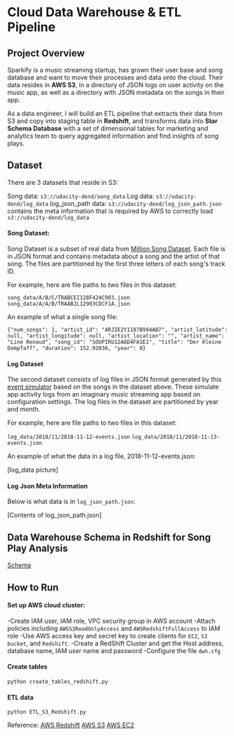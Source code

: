 # Cloud Data Warehouse & ETL Pipeline
## Project Overview
Sparkify is a music streaming startup, has grown their user base and song database and want to move their processes and data onto the cloud. Their data resides in **AWS S3**, in a directory of JSON logs on user activity on the music app, as well as a directory with JSON metadata on the songs in their app.

As a data engineer, I will build an ETL pipeline that extracts their data from S3 and copy into staging table in **Redshift**, and transforms data into **Star Schema Database** with a set of dimensional tables for marketing and analytics team to query aggregated information and find insights of song plays.

## Dataset
There are 3 datasets that reside in S3:

Song data: `s3://udacity-dend/song_data`
Log data: `s3://udacity-dend/log_data`
log_json_path data: `s3://udacity-dend/log_json_path.json` contains the meta information that is required by AWS to correctly load `s3://udacity-dend/log_data`

#### Song Dataset: 
Song Dataset is a subset of real data from [Million Song Dataset](https://labrosa.ee.columbia.edu/millionsong/). Each file is in JSON format and contains metadata about a song and the artist of that song. The files are partitioned by the first three letters of each song's track ID.

For example, here are file paths to two files in this dataset:

`song_data/A/B/C/TRABCEI128F424C983.json`
`song_data/A/A/B/TRAABJL12903CDCF1A.json`

An example of what a single song file:
```
{"num_songs": 1, "artist_id": "ARJIE2Y1187B994AB7", "artist_latitude": null, "artist_longitude": null, "artist_location": "", "artist_name": "Line Renaud", "song_id": "SOUPIRU12A6D4FA1E1", "title": "Der Kleine Dompfaff", "duration": 152.92036, "year": 0}
```

#### Log Dataset
The second dataset consists of log files in JSON format generated by this  [event simulator](https://github.com/Interana/eventsim)  based on the songs in the dataset above. These simulate app activity logs from an imaginary music streaming app based on configuration settings. The log files in the dataset are partitioned by year and month.

For example, here are file paths to two files in this dataset:

`log_data/2018/11/2018-11-12-events.json`
`log_data/2018/11/2018-11-13-events.json`

An example of what the data in a log file, 2018-11-12-events.json: 

[log_data picture]

#### Log Json Meta Information
Below is what data is in `log_json_path.json`:

[Contents of log_json_path.json]

  
## Data Warehouse Schema in Redshift for Song Play Analysis

[Schema]()

## How to Run
#### Set up AWS cloud cluster:
 -Create IAM user, IAM role, VPC security group in AWS account
 -Attach policies including `AWSS3ReadOnlyAccess` and `AWSRedshiftFullAccess` to IAM role
 -Use AWS access key and secret key to create clients for `EC2`, `S3 bucket`, and `Redshift`.
 -Create a RedShift Cluster and get the Host address, database name, IAM user name and password 
 -Configure the file `dwh.cfg`
#### Create tables
`python create_tables_redshift.py`
#### ETL data
`python ETL_S3_Redshift.py`

Reference: 
[AWS Redshift](https://aws.amazon.com/redshift/getting-started/?p=rs&bttn=hero&exp=b)
[AWS S3](https://docs.aws.amazon.com/zh_cn/AmazonS3/latest/API/API_Operations_Amazon_Simple_Storage_Service.html)
[AWS EC2](https://docs.aws.amazon.com/en_us/ec2/)
